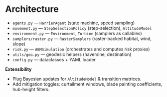 # Architecture

- `agents.py` — `HarrierAgent` (state machine, speed sampling)
- `movement.py` — `StepSelectionPolicy` (step-selection), `AltitudeModel`
- `environment.py` — `Environment`, `Turbine` (samplers as callables)
- `samplers/raster.py` — `RasterSamplers` (raster-backed habitat, wind, slope)
- `risk.py` — `ABMSimulation` (orchestrates and computes risk proxies)
- `utils/geo.py` — geodesic helpers (haversine, destination)
- `config.py` — dataclasses + YAML loader

**Extensibility**
- Plug Bayesian updates for `AltitudeModel` & transition matrices.
- Add mitigation toggles: curtailment windows, blade painting coefficients, hub-height filters.